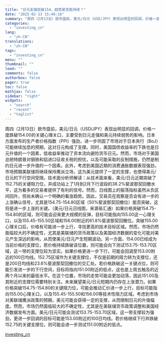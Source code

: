 ```yaml
---
title: "日元走强突破154，趋势是否能持续？"
date: "2025-02-13 15:40:16"
summary: "周四（2月13日）欧市盘前，美元/日元（USD/JPY）表现出明显的回调，价格一度跌破154.00的..."
categories:
  - "investing_cn"
lang:
  - "zh-CN"
translations:
  - "zh-CN"
tags:
  - "investing_cn"
menu: ""
thumbnail: ""
lead: ""
comments: false
authorbox: false
pager: true
toc: false
mathjax: false
sidebar: "right"
widgets:
  - "search"
  - "recent"
  - "taglist"
---
```


周四（2月13日）欧市盘前，美元/日元（USD/JPY）表现出明显的回调，价格一度跌破154.00的关键心理关口，主要受到日元走强和美元持续弱势的影响。日本方面发布的生产者价格指数（PPI）强劲，进一步巩固了市场对于日本央行（BoJ）可能继续加息的预期，这对日元构成了支撑。同时，美国国债收益率的下跌也是日元升值的一个因素，低收益率推动了资本流向避险货币日元。然而，市场对于美国总统特朗普对钢铁和铝进口征收关税的担忧，以及可能采取的反制措施，仍然是制约日元进一步升值的一个因素。此外，考虑到美国近期的消费通胀数据表现强劲，市场预期美联储将继续保持鹰派立场，这为美元提供了一定的支撑，也使得美元/日元的下行空间受限。技术面分析师解读：从技术面来看，美元/日元近期突破了152.75的关键阻力位，并成功站上了1月到2月下行波段的38.2%斐波那契回撤水平，这为看多的交易者提供了有利的信号。然而，日线图上的振荡指标虽然从负区间回升，但尚未确认一个明确的看涨趋势。因此，交易员在观察是否会有进一步的上涨确认信号，尤其是154.75-154.80区域（50%斐波那契回撤位）能否突破，这将是进一步上涨的关键。（美元/日元日线图，来源易汇通）如果价格突破154.75-154.80的区域，则可能会迎来更大规模的反弹，目标可能指向155.00这一心理关口，以及155.45-155.50区域和156.00附近的61.8%斐波那契回撤位。突破155.00心理关口后，价格有可能进一步上行，寻找更高的技术目标区域。然而，市场仍然面临较大的不确定性，尤其是美联储的货币政策以及美国经济数据的变化可能对美元产生深远的影响，从而使美元/日元产生短期波动。另一方面，154.00已经成为当前价格的支撑位，若价格持续跌破该位置，则可能会向下测试153.75-153.70区域，这一带的支撑位较为坚实。如果价格更进一步下行，可能会回调至153.00附近的100日均线。152.75区域作为关键支撑位，不仅是前期的阻力转为支撑位，还是200日均线和23.6%斐波那契回撤位的交汇处。若价格跌破这一关键点位，则可能引发进一步的下行空间，目标将指向151.00附近的低点，这也是上周五触及的近两个月以来的最低水平。在这个位置，市场的走势可能会更加动荡，因此151.00及其附近的支撑位需要特别关注。未来展望美元/日元短期内仍存在上涨潜力。如果价格突破154.75-154.80的关键阻力位，可能会推动汇价进一步上行，目标可能指向155.00心理关口，以及155.45-155.50和156.00等技术性阻力区域。考虑到市场对美联储鹰派政策的预期，美元可能会获得一定的支撑，从而限制日元的升值幅度。然而，市场仍然面临较大的不确定性，尤其是在美联储货币政策调整和美国经济数据发布方面。美元/日元可能会测试153.75-153.70区域，这一带支撑较为强劲，更进一步回调的目标可能是153.00附近的100日均线。若价格继续下行并跌破152.75的关键支撑位，则可能会进一步测试151.00附近的低点。

[investing_cn](https://cn.investing.com/news/forex-news/article-2669614)
